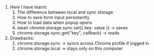 1. Here I have learnt:
   1. The difference between local and sync storage
   2. How to save form input persistently
   3. How to load data when popup opens
   4. await chrome.storage.sync.set({ key: value }) → saves
   5. chrome.storage.sync.get("key", callback) → reads
2. Drawbacks:
   1. chrome.storage.sync → syncs across Chrome profile if logged in
   2. chrome.storage.local → stays only on this computer
